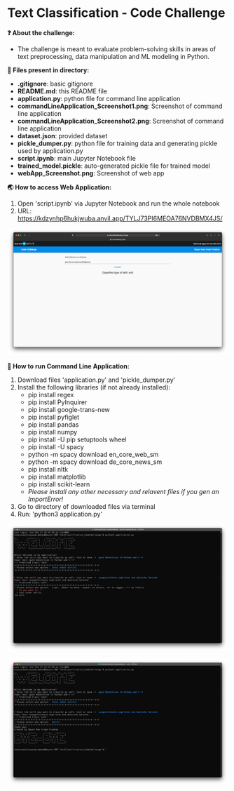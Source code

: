 # Text Classification - Code Challenge

**❓ About the challenge:**
- The challenge is meant to evaluate problem-solving skills in areas of text preprocessing, data manipulation and ML modeling in Python.

**📂 Files present in directory:**
- **.gitignore**: basic gitignore
- **README.md**: this README file
- **application.py**: python file for command line application
- **commandLineApplication_Screenshot1.png**: Screenshot of command line application
- **commandLineApplication_Screenshot2.png**: Screenshot of command line application
- **dataset.json**: provided dataset
- **pickle_dumper.py**: python file for training data and generating pickle used by application.py
- **script.ipynb**: main Jupyter Notebook file
- **trained_model.pickle**: auto-generated pickle file for trained model
- **webApp_Screenshot.png**: Screenshot of web app

**🌏 How to access Web Application:**
1. Open 'script.ipynb' via Jupyter Notebook and run the whole notebook
2. URL: https://kdzynhp6hukjwuba.anvil.app/TYLJ73PI6MEOA76NVDBMX4JS/

![alt text](https://github.com/nayan-pradhan/TextClassification_CodeChallenge/blob/main/webApp_Screenshot.png)

**👾 How to run Command Line Application:**
1. Download files 'application.py' and 'pickle_dumper.py'
2. Install the following libraries (if not already installed):
	- pip install regex
	- pip install PyInquirer
	- pip install google-trans-new
	- pip install pyfiglet
	- pip install pandas
	- pip install numpy
	- pip install -U pip setuptools wheel
	- pip install -U spacy
	- python -m spacy download en_core_web_sm
	- python -m spacy download de_core_news_sm
	- pip install nltk
	- pip install matplotlib
	- pip install scikit-learn
	- *Please install any other necessary and relavent files if you gen an ImportError!*
3. Go to directory of downloaded files via terminal
4. Run: 'python3 application.py'

![alt text](https://github.com/nayan-pradhan/TextClassification_CodeChallenge/blob/main/commandLineApplication_Screenshot2.png)

![alt text](https://github.com/nayan-pradhan/TextClassification_CodeChallenge/blob/main/commandLineApplication_Screenshot1.png)
